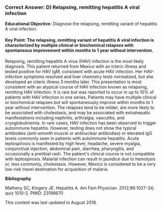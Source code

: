 
### Correct Answer: D) Relapsing, remitting hepatitis A viral infection 

**Educational Objective:** Diagnose the relapsing, remitting variant of hepatitis A viral infection.

#### **Key Point:** The relapsing, remitting variant of hepatitis A viral infection is characterized by multiple clinical or biochemical relapses with spontaneous improvement within months to 1 year without intervention.

Relapsing, remitting hepatitis A virus (HAV) infection is the most likely diagnosis. This patient returned from Mexico with an icteric illness and tested positive for HAV IgM, consistent with acute HAV infection. Her HAV-infection symptoms resolved and liver chemistry tests normalized, but she developed an icteric illness 3 months later. This presentation is most consistent with an atypical course of HAV infection known as relapsing, remitting HAV infection. It is rare but was reported to occur in up to 10% of patients with HAV infection in one series. Patients may have multiple clinical or biochemical relapses but will spontaneously improve within months to 1 year without intervention. The relapses tend to be milder, are more likely to be associated with cholestasis, and may be associated with extrahepatic manifestations including nephritis, arthralgia, vasculitis, and cryoglobulinemia.
In rare cases, HAV infection has been observed to trigger autoimmune hepatitis. However, testing does not show the typical antibodies (anti–smooth muscle or antinuclear antibodies) or elevated IgG levels commonly seen in patients with autoimmune hepatitis.
Acute leptospirosis is manifested by high fever, headache, severe myalgia, conjunctival injection, abdominal pain, diarrhea, pharyngitis, and occasionally a pretibial rash. The patient's clinical course is not compatible with leptospirosis.
Malarial infection can result in jaundice due to hemolysis or, less commonly, cholestasis. However, Mexico is considered to be a very low-risk travel destination for acquisition of malaria.

**Bibliography**

Matheny SC, Kingery JE. Hepatitis A. Am Fam Physician. 2012;86:1027-34; quiz 1010-2. PMID: 23198670

This content was last updated in August 2018.